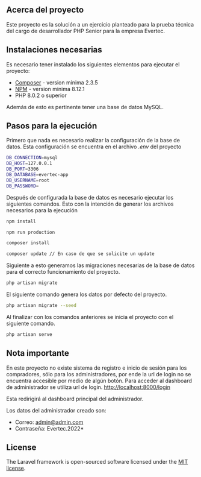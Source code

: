 ## Acerca del proyecto
 
Este proyecto es la solución a un ejercicio planteado para la prueba técnica del cargo de desarrollador PHP Senior para la empresa Evertec.
 
## Instalaciones necesarias
 
Es necesario tener instalado los siguientes elementos para ejecutar el proyecto:
 
- [Composer](https://getcomposer.org/download/) - version minima 2.3.5
- [NPM](https://nodejs.org/es/download/) - version minima 8.12.1
- PHP 8.0.2 o superior
 
Además de esto es pertinente tener una base de datos MySQL.
 
## Pasos para la ejecución
 
 
Primero que nada es necesario realizar la configuración de la base de datos.
Esta configuración se encuentra en el archivo *.env* del proyecto
 
```bash
DB_CONNECTION=mysql
DB_HOST=127.0.0.1
DB_PORT=3306
DB_DATABASE=evertec-app
DB_USERNAME=root
DB_PASSWORD=
```
 
Después de configurada la base de datos es necesario ejecutar los siguientes comandos.
Esto con la intención de generar los archivos necesarios para la ejecución
 
```bash
npm install

npm run production
```
 
```bash
composer install

composer update // En caso de que se solicite un update
```
 
Siguiente a esto generamos las migraciones necesarias de la base de datos para el correcto funcionamiento del proyecto.
 
```bash
php artisan migrate
```
El siguiente comando genera los datos por defecto del proyecto.
 
```bash
php artisan migrate --seed
```
 
Al finalizar con los comandos anteriores se inicia el proyecto con el siguiente comando.
 
```bash
php artisan serve
```
 
## Nota importante
 
En este proyecto no existe sistema de registro e inicio de sesión para los compradores, sólo para los administradores, por ende la url de login no se encuentra accesible por medio de algún botón. Para acceder al dashboard de administrador se utiliza url de login.
[http://localhost:8000/login](http://localhost:8000/login)
 
Esta redirigirá al dashboard principal del administrador.
 
Los datos del administrador creado son:
- Correo: admin@admin.com
- Contraseña: Evertec.2022*
 
 
## License
 
The Laravel framework is open-sourced software licensed under the [MIT license](https://opensource.org/licenses/MIT).